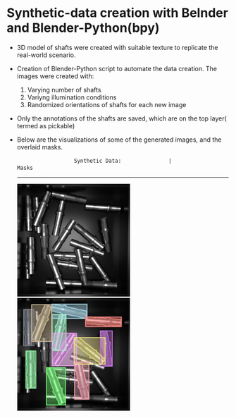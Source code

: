 # Synthetic-data creation with Belnder and Blender-Python(bpy)

* 3D model of shafts were created with suitable texture to replicate the real-world scenario.
* Creation of Blender-Python script to automate the data creation. The images were created with:
    1. Varying number of shafts
    2. Variyng illumination conditions   
    3. Randomized orientations of shafts for each new image
   
* Only the annotations of the shafts are saved, which are on the top layer( termed as pickable) 
- Below are the visualizations of some of the generated images, and the overlaid masks. 
  
                        Synthetic Data:               |                 Masks   
    ----
    
    <img src = "https://github.com/SriniMaiya/Shaft-Localization/blob/main/readme_files/Img_0001.png" width="256" height="256">           
    <img src="https://github.com/SriniMaiya/Shaft-Localization/blob/main/readme_files/1_annotated.jpg" width="256" height="256" >
    